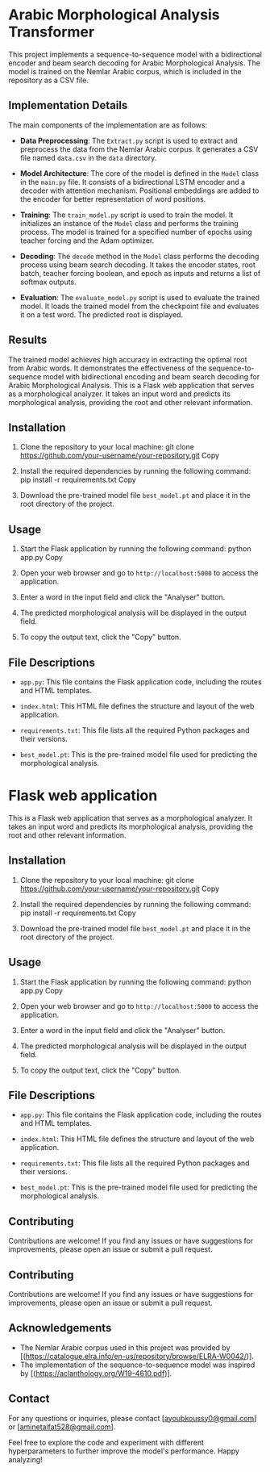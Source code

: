 # Arabic Morphological Analysis Transformer

This project implements a sequence-to-sequence model with a bidirectional encoder and beam search decoding for Arabic Morphological Analysis. The model is trained on the Nemlar Arabic corpus, which is included in the repository as a CSV file.

## Implementation Details

The main components of the implementation are as follows:

- **Data Preprocessing**: The `Extract.py` script is used to extract and preprocess the data from the Nemlar Arabic corpus. It generates a CSV file named `data.csv` in the `data` directory.

- **Model Architecture**: The core of the model is defined in the `Model` class in the `main.py` file. It consists of a bidirectional LSTM encoder and a decoder with attention mechanism. Positional embeddings are added to the encoder for better representation of word positions.

- **Training**: The `train_model.py` script is used to train the model. It initializes an instance of the `Model` class and performs the training process. The model is trained for a specified number of epochs using teacher forcing and the Adam optimizer.

- **Decoding**: The `decode` method in the `Model` class performs the decoding process using beam search decoding. It takes the encoder states, root batch, teacher forcing boolean, and epoch as inputs and returns a list of softmax outputs.

- **Evaluation**: The `evaluate_model.py` script is used to evaluate the trained model. It loads the trained model from the checkpoint file and evaluates it on a test word. The predicted root is displayed.

## Results

The trained model achieves high accuracy in extracting the optimal root from Arabic words. It demonstrates the effectiveness of the sequence-to-sequence model with bidirectional encoding and beam search decoding for Arabic Morphological Analysis.
This is a Flask web application that serves as a morphological analyzer. It takes an input word and predicts its morphological analysis, providing the root and other relevant information.

## Installation

1. Clone the repository to your local machine:
git clone https://github.com/your-username/your-repository.git
Copy


2. Install the required dependencies by running the following command:
pip install -r requirements.txt
Copy


3. Download the pre-trained model file `best_model.pt` and place it in the root directory of the project.

## Usage

1. Start the Flask application by running the following command:
python app.py
Copy


2. Open your web browser and go to `http://localhost:5000` to access the application.

3. Enter a word in the input field and click the "Analyser" button.

4. The predicted morphological analysis will be displayed in the output field.

5. To copy the output text, click the "Copy" button.

## File Descriptions

- `app.py`: This file contains the Flask application code, including the routes and HTML templates.

- `index.html`: This HTML file defines the structure and layout of the web application.

- `requirements.txt`: This file lists all the required Python packages and their versions.

- `best_model.pt`: This is the pre-trained model file used for predicting the morphological analysis.

# Flask web application
  This is a Flask web application that serves as a morphological analyzer. It takes an input word and predicts its morphological analysis, providing the root and other relevant information.

## Installation

1. Clone the repository to your local machine:
git clone https://github.com/your-username/your-repository.git
Copy


2. Install the required dependencies by running the following command:
pip install -r requirements.txt
Copy


3. Download the pre-trained model file `best_model.pt` and place it in the root directory of the project.

## Usage

1. Start the Flask application by running the following command:
python app.py
Copy


2. Open your web browser and go to `http://localhost:5000` to access the application.

3. Enter a word in the input field and click the "Analyser" button.

4. The predicted morphological analysis will be displayed in the output field.

5. To copy the output text, click the "Copy" button.

## File Descriptions

- `app.py`: This file contains the Flask application code, including the routes and HTML templates.

- `index.html`: This HTML file defines the structure and layout of the web application.

- `requirements.txt`: This file lists all the required Python packages and their versions.

- `best_model.pt`: This is the pre-trained model file used for predicting the morphological analysis.

## Contributing

Contributions are welcome! If you find any issues or have suggestions for improvements, please open an issue or submit a pull request.


## Contributing

Contributions are welcome! If you find any issues or have suggestions for improvements, please open an issue or submit a pull request.



## Acknowledgements

- The Nemlar Arabic corpus used in this project was provided by [(https://catalogue.elra.info/en-us/repository/browse/ELRA-W0042/)].
- The implementation of the sequence-to-sequence model was inspired by [(https://aclanthology.org/W19-4610.pdf)].

## Contact

For any questions or inquiries, please contact [ayoubkoussy0@gmail.com] or [aminetaifat528@gmail.com].

Feel free to explore the code and experiment with different hyperparameters to further improve the model's performance. Happy analyzing!
